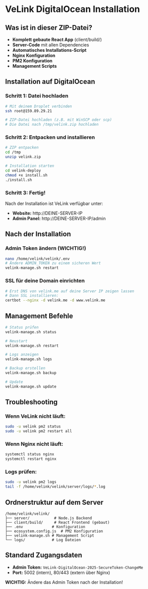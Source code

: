 # VeLink DigitalOcean Installation

## Was ist in dieser ZIP-Datei?

- **Komplett gebaute React App** (client/build/)
- **Server-Code** mit allen Dependencies
- **Automatisches Installations-Script**
- **Nginx Konfiguration**
- **PM2 Konfiguration**
- **Management Scripts**

## Installation auf DigitalOcean

### Schritt 1: Datei hochladen
```bash
# Mit deinem Droplet verbinden
ssh root@159.89.29.21

# ZIP-Datei hochladen (z.B. mit WinSCP oder scp)
# Die Datei nach /tmp/velink.zip hochladen
```

### Schritt 2: Entpacken und installieren
```bash
# ZIP entpacken
cd /tmp
unzip velink.zip

# Installation starten
cd velink-deploy
chmod +x install.sh
./install.sh
```

### Schritt 3: Fertig!
Nach der Installation ist VeLink verfügbar unter:
- **Website:** http://DEINE-SERVER-IP
- **Admin Panel:** http://DEINE-SERVER-IP/admin

## Nach der Installation

### Admin Token ändern (WICHTIG!)
```bash
nano /home/velink/velink/.env
# Ändere ADMIN_TOKEN zu einem sicheren Wert
velink-manage.sh restart
```

### SSL für deine Domain einrichten
```bash
# Erst DNS von velink.me auf deine Server IP zeigen lassen
# Dann SSL installieren:
certbot --nginx -d velink.me -d www.velink.me
```

## Management Befehle

```bash
# Status prüfen
velink-manage.sh status

# Neustart
velink-manage.sh restart

# Logs anzeigen
velink-manage.sh logs

# Backup erstellen
velink-manage.sh backup

# Update
velink-manage.sh update
```

## Troubleshooting

### Wenn VeLink nicht läuft:
```bash
sudo -u velink pm2 status
sudo -u velink pm2 restart all
```

### Wenn Nginx nicht läuft:
```bash
systemctl status nginx
systemctl restart nginx
```

### Logs prüfen:
```bash
sudo -u velink pm2 logs
tail -f /home/velink/velink/server/logs/*.log
```

## Ordnerstruktur auf dem Server

```
/home/velink/velink/
├── server/           # Node.js Backend
├── client/build/     # React Frontend (gebaut)
├── .env             # Konfiguration
├── ecosystem.config.js  # PM2 Konfiguration
├── velink-manage.sh # Management Script
└── logs/            # Log Dateien
```

## Standard Zugangsdaten

- **Admin Token:** `VeLink-DigitalOcean-2025-SecureToken-ChangeMe`
- **Port:** 5002 (intern), 80/443 (extern über Nginx)

**WICHTIG:** Ändere das Admin Token nach der Installation!
